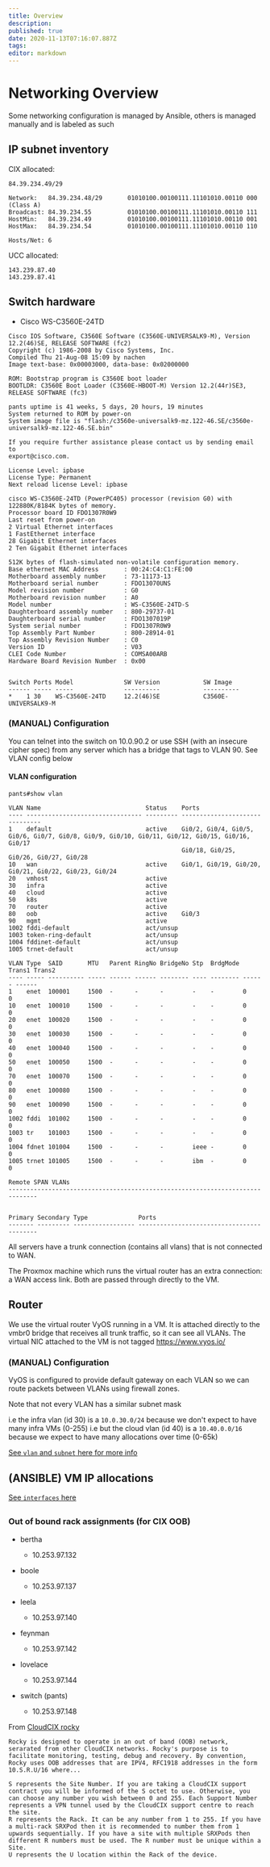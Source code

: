 ```yaml
---
title: Overview
description: 
published: true
date: 2020-11-13T07:16:07.887Z
tags: 
editor: markdown
---
```


# Networking Overview

Some networking configuration is managed by Ansible, others is managed manually and is labeled as such

## IP subnet inventory

CIX allocated:
```
84.39.234.49/29

Network:   84.39.234.48/29       01010100.00100111.11101010.00110 000 (Class A)
Broadcast: 84.39.234.55          01010100.00100111.11101010.00110 111
HostMin:   84.39.234.49          01010100.00100111.11101010.00110 001
HostMax:   84.39.234.54          01010100.00100111.11101010.00110 110

Hosts/Net: 6                     
```

UCC allocated:
```
143.239.87.40
143.239.87.41
```

## Switch hardware

* Cisco WS-C3560E-24TD

```
Cisco IOS Software, C3560E Software (C3560E-UNIVERSALK9-M), Version 12.2(46)SE, RELEASE SOFTWARE (fc2)
Copyright (c) 1986-2008 by Cisco Systems, Inc.
Compiled Thu 21-Aug-08 15:09 by nachen
Image text-base: 0x00003000, data-base: 0x02000000

ROM: Bootstrap program is C3560E boot loader
BOOTLDR: C3560E Boot Loader (C3560E-HBOOT-M) Version 12.2(44r)SE3, RELEASE SOFTWARE (fc3)

pants uptime is 41 weeks, 5 days, 20 hours, 19 minutes
System returned to ROM by power-on
System image file is "flash:/c3560e-universalk9-mz.122-46.SE/c3560e-universalk9-mz.122-46.SE.bin"

If you require further assistance please contact us by sending email to
export@cisco.com.

License Level: ipbase
License Type: Permanent
Next reload license Level: ipbase

cisco WS-C3560E-24TD (PowerPC405) processor (revision G0) with 122880K/8184K bytes of memory.
Processor board ID FDO1307R0W9
Last reset from power-on
2 Virtual Ethernet interfaces
1 FastEthernet interface
28 Gigabit Ethernet interfaces
2 Ten Gigabit Ethernet interfaces

512K bytes of flash-simulated non-volatile configuration memory.
Base ethernet MAC Address       : 00:24:C4:C1:FE:00
Motherboard assembly number     : 73-11173-13
Motherboard serial number       : FDO13070UNS
Model revision number           : G0
Motherboard revision number     : A0
Model number                    : WS-C3560E-24TD-S
Daughterboard assembly number   : 800-29737-01
Daughterboard serial number     : FDO1307019P
System serial number            : FDO1307R0W9
Top Assembly Part Number        : 800-28914-01
Top Assembly Revision Number    : C0
Version ID                      : V03
CLEI Code Number                : COMSA00ARB
Hardware Board Revision Number  : 0x00


Switch Ports Model              SW Version            SW Image                 
------ ----- -----              ----------            ----------               
*    1 30    WS-C3560E-24TD     12.2(46)SE            C3560E-UNIVERSALK9-M 
```

### (MANUAL) Configuration

You can telnet into the switch on 10.0.90.2 or use SSH (with an insecure cipher spec) from any server which has a bridge that tags to VLAN 90. See VLAN config below

#### VLAN configuration

```
pants#show vlan

VLAN Name                             Status    Ports
---- -------------------------------- --------- -------------------------------
1    default                          active    Gi0/2, Gi0/4, Gi0/5, Gi0/6, Gi0/7, Gi0/8, Gi0/9, Gi0/10, Gi0/11, Gi0/12, Gi0/15, Gi0/16, Gi0/17
                                                Gi0/18, Gi0/25, Gi0/26, Gi0/27, Gi0/28
10   wan                              active    Gi0/1, Gi0/19, Gi0/20, Gi0/21, Gi0/22, Gi0/23, Gi0/24
20   vmhost                           active    
30   infra                            active    
40   cloud                            active    
50   k8s                              active    
70   router                           active    
80   oob                              active    Gi0/3
90   mgmt                             active    
1002 fddi-default                     act/unsup 
1003 token-ring-default               act/unsup 
1004 fddinet-default                  act/unsup 
1005 trnet-default                    act/unsup 

VLAN Type  SAID       MTU   Parent RingNo BridgeNo Stp  BrdgMode Trans1 Trans2
---- ----- ---------- ----- ------ ------ -------- ---- -------- ------ ------
1    enet  100001     1500  -      -      -        -    -        0      0   
10   enet  100010     1500  -      -      -        -    -        0      0   
20   enet  100020     1500  -      -      -        -    -        0      0   
30   enet  100030     1500  -      -      -        -    -        0      0   
40   enet  100040     1500  -      -      -        -    -        0      0   
50   enet  100050     1500  -      -      -        -    -        0      0   
70   enet  100070     1500  -      -      -        -    -        0      0   
80   enet  100080     1500  -      -      -        -    -        0      0   
90   enet  100090     1500  -      -      -        -    -        0      0   
1002 fddi  101002     1500  -      -      -        -    -        0      0   
1003 tr    101003     1500  -      -      -        -    -        0      0   
1004 fdnet 101004     1500  -      -      -        ieee -        0      0   
1005 trnet 101005     1500  -      -      -        ibm  -        0      0   

Remote SPAN VLANs
------------------------------------------------------------------------------


Primary Secondary Type              Ports
------- --------- ----------------- ------------------------------------------
```

All servers have a trunk connection (contains all vlans) that is not connected to WAN.

The Proxmox machine which runs the virtual router has an extra connection: a WAN access link. Both are passed through directly to the VM.

## Router

We use the virtual router VyOS running in a VM. It is attached directly to the vmbr0 bridge that receives all trunk traffic, so it can see all VLANs. The virtual NIC attached to the VM is not tagged
https://www.vyos.io/


### (MANUAL) Configuration
VyOS is configured to provide default gateway on each VLAN so we can route packets between VLANs using firewall zones.

Note that not every VLAN has a similar subnet mask

i.e the infra vlan (id 30) is a `10.0.30.0/24` because we don't expect to have many infra VMs (0-255)
i.e but the cloud vlan (id 40) is a `10.40.0.0/16` because we expect to have many allocations over time (0-65k)

[See `vlan` and `subnet` here for more info](https://github.com/UCCNetsoc/NaC/blob/master/vars/network.yml#L14)

## (ANSIBLE) VM IP allocations
 
[See `interfaces` here](https://github.com/UCCNetsoc/NaC/blob/master/vars/network.yml)

##

### Out of bound rack assignments (for CIX OOB)

* bertha
	* 10.253.97.132

* boole
	* 10.253.97.137

* leela
	* 10.253.97.140

* feynman
  * 10.253.97.142

* lovelace
  * 10.253.97.144

* switch (pants)
  * 10.253.97.148
  
From [CloudCIX rocky](https://github.com/CloudCIX/rocky)
```
Rocky is designed to operate in an out of band (OOB) network, serarated from other CloudCIX networks. Rocky's purpose is to facilitate monitoring, testing, debug and recovery. By convention, Rocky uses OOB addresses that are IPV4, RFC1918 addresses in the form 10.S.R.U/16 where...

S represents the Site Number. If you are taking a CloudCIX support contract you will be informed of the S octet to use. Otherwise, you can choose any number you wish between 0 and 255. Each Support Number represents a VPN tunnel used by the CloudCIX support centre to reach the site.
R represents the Rack. It can be any number from 1 to 255. If you have a multi-rack SRXPod then it is recommended to number them from 1 upwards sequentially. If you have a site with multiple SRXPods then different R numbers must be used. The R number must be unique within a Site.
U represents the U location within the Rack of the device.
```